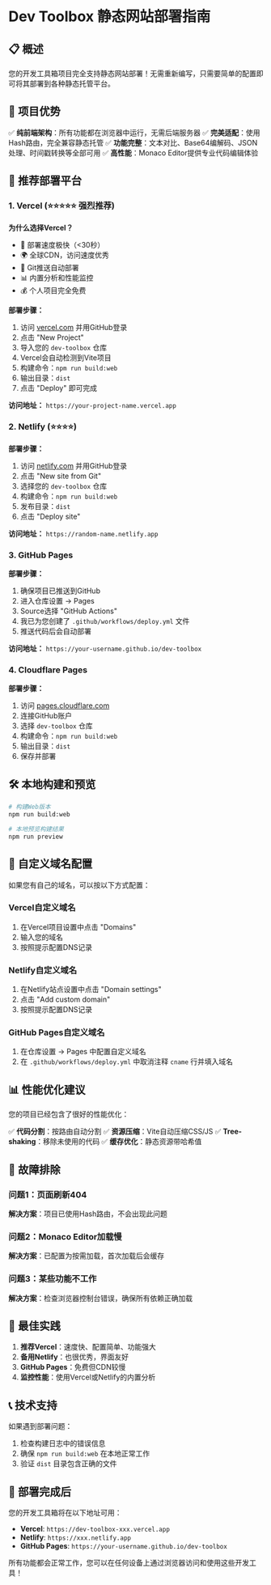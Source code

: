 # Dev Toolbox 静态网站部署指南

## 📋 概述

您的开发工具箱项目完全支持静态网站部署！无需重新编写，只需要简单的配置即可将其部署到各种静态托管平台。

## 🎯 项目优势

✅ **纯前端架构**：所有功能都在浏览器中运行，无需后端服务器
✅ **完美适配**：使用Hash路由，完全兼容静态托管
✅ **功能完整**：文本对比、Base64编解码、JSON处理、时间戳转换等全部可用
✅ **高性能**：Monaco Editor提供专业代码编辑体验

## 🚀 推荐部署平台

### 1. Vercel (⭐⭐⭐⭐⭐ 强烈推荐)

**为什么选择Vercel？**
- 🚀 部署速度极快（<30秒）
- 🌍 全球CDN，访问速度优秀
- 🔄 Git推送自动部署
- 📊 内置分析和性能监控
- 💰 个人项目完全免费

**部署步骤：**
1. 访问 [vercel.com](https://vercel.com) 并用GitHub登录
2. 点击 "New Project"
3. 导入您的 `dev-toolbox` 仓库
4. Vercel会自动检测到Vite项目
5. 构建命令：`npm run build:web`
6. 输出目录：`dist`
7. 点击 "Deploy" 即可完成

**访问地址：** `https://your-project-name.vercel.app`

### 2. Netlify (⭐⭐⭐⭐)

**部署步骤：**
1. 访问 [netlify.com](https://netlify.com) 并用GitHub登录
2. 点击 "New site from Git"
3. 选择您的 `dev-toolbox` 仓库
4. 构建命令：`npm run build:web`
5. 发布目录：`dist`
6. 点击 "Deploy site"

**访问地址：** `https://random-name.netlify.app`

### 3. GitHub Pages

**部署步骤：**
1. 确保项目已推送到GitHub
2. 进入仓库设置 → Pages
3. Source选择 "GitHub Actions"
4. 我已为您创建了 `.github/workflows/deploy.yml` 文件
5. 推送代码后会自动部署

**访问地址：** `https://your-username.github.io/dev-toolbox`

### 4. Cloudflare Pages

**部署步骤：**
1. 访问 [pages.cloudflare.com](https://pages.cloudflare.com)
2. 连接GitHub账户
3. 选择 `dev-toolbox` 仓库
4. 构建命令：`npm run build:web`
5. 输出目录：`dist`
6. 保存并部署

## 🛠️ 本地构建和预览

```bash
# 构建Web版本
npm run build:web

# 本地预览构建结果
npm run preview
```

## 🎨 自定义域名配置

如果您有自己的域名，可以按以下方式配置：

### Vercel自定义域名
1. 在Vercel项目设置中点击 "Domains"
2. 输入您的域名
3. 按照提示配置DNS记录

### Netlify自定义域名
1. 在Netlify站点设置中点击 "Domain settings"
2. 点击 "Add custom domain"
3. 按照提示配置DNS记录

### GitHub Pages自定义域名
1. 在仓库设置 → Pages 中配置自定义域名
2. 在 `.github/workflows/deploy.yml` 中取消注释 `cname` 行并填入域名

## 📊 性能优化建议

您的项目已经包含了很好的性能优化：

✅ **代码分割**：按路由自动分割
✅ **资源压缩**：Vite自动压缩CSS/JS
✅ **Tree-shaking**：移除未使用的代码
✅ **缓存优化**：静态资源带哈希值

## 🔧 故障排除

### 问题1：页面刷新404
**解决方案**：项目已使用Hash路由，不会出现此问题

### 问题2：Monaco Editor加载慢
**解决方案**：已配置为按需加载，首次加载后会缓存

### 问题3：某些功能不工作
**解决方案**：检查浏览器控制台错误，确保所有依赖正确加载

## 🎯 最佳实践

1. **推荐Vercel**：速度快、配置简单、功能强大
2. **备用Netlify**：也很优秀，界面友好
3. **GitHub Pages**：免费但CDN较慢
4. **监控性能**：使用Vercel或Netlify的内置分析

## 📞 技术支持

如果遇到部署问题：
1. 检查构建日志中的错误信息
2. 确保 `npm run build:web` 在本地正常工作
3. 验证 `dist` 目录包含正确的文件

## 🎉 部署完成后

您的开发工具箱将在以下地址可用：
- **Vercel**: `https://dev-toolbox-xxx.vercel.app`
- **Netlify**: `https://xxx.netlify.app`
- **GitHub Pages**: `https://your-username.github.io/dev-toolbox`

所有功能都会正常工作，您可以在任何设备上通过浏览器访问和使用这些开发工具！
